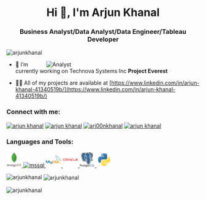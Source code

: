 <h1 align="center">Hi 👋, I'm Arjun Khanal</h1>
<h3 align="center">Business Analyst/Data Analyst/Data Engineer/Tableau Developer</h3>

<p align="left"> <img src="https://komarev.com/ghpvc/?username=arjunkhanal&label=Profile%20views&color=0e75b6&style=flat" alt="arjunkhanal" /> </p>

<img align="right" alt="Analyst" width="400" src="https://camo.githubusercontent.com/7de37139d0b4c1ce40865e799b446c0e963a3dd8fb68d239707237c40604fa3d/68747470733a2f2f63646e2e6472696262626c652e636f6d2f75736572732f3733303730332f73637265656e73686f74732f363538313234332f6176656e746f2e676966">

- 🔭 I’m currently working on Technova Systems Inc **Project Everest**

- 👨‍💻 All of my projects are available at [https://www.linkedin.com/in/arjun-khanal-41340519b/](https://www.linkedin.com/in/arjun-khanal-41340519b/)

<h3 align="left">Connect with me:</h3>
<p align="left">
<a href="https://linkedin.com/in/arjun khanal" target="blank"><img align="center" src="https://raw.githubusercontent.com/rahuldkjain/github-profile-readme-generator/master/src/images/icons/Social/linked-in-alt.svg" alt="arjun khanal" height="30" width="40" /></a>
<a href="https://fb.com/arjun khanal" target="blank"><img align="center" src="https://raw.githubusercontent.com/rahuldkjain/github-profile-readme-generator/master/src/images/icons/Social/facebook.svg" alt="arjun khanal" height="30" width="40" /></a>
<a href="https://instagram.com/arj00nkhanal" target="blank"><img align="center" src="https://raw.githubusercontent.com/rahuldkjain/github-profile-readme-generator/master/src/images/icons/Social/instagram.svg" alt="arj00nkhanal" height="30" width="40" /></a>
<a href="https://www.youtube.com/c/arjun khanal" target="blank"><img align="center" src="https://raw.githubusercontent.com/rahuldkjain/github-profile-readme-generator/master/src/images/icons/Social/youtube.svg" alt="arjun khanal" height="30" width="40" /></a>
</p>

<h3 align="left">Languages and Tools:</h3>
<p align="left"> <a href="https://www.mongodb.com/" target="_blank" rel="noreferrer"> <img src="https://raw.githubusercontent.com/devicons/devicon/master/icons/mongodb/mongodb-original-wordmark.svg" alt="mongodb" width="40" height="40"/> </a> <a href="https://www.microsoft.com/en-us/sql-server" target="_blank" rel="noreferrer"> <img src="https://www.svgrepo.com/show/303229/microsoft-sql-server-logo.svg" alt="mssql" width="40" height="40"/> </a> <a href="https://www.mysql.com/" target="_blank" rel="noreferrer"> <img src="https://raw.githubusercontent.com/devicons/devicon/master/icons/mysql/mysql-original-wordmark.svg" alt="mysql" width="40" height="40"/> </a> <a href="https://www.oracle.com/" target="_blank" rel="noreferrer"> <img src="https://raw.githubusercontent.com/devicons/devicon/master/icons/oracle/oracle-original.svg" alt="oracle" width="40" height="40"/> </a> <a href="https://www.postgresql.org" target="_blank" rel="noreferrer"> <img src="https://raw.githubusercontent.com/devicons/devicon/master/icons/postgresql/postgresql-original-wordmark.svg" alt="postgresql" width="40" height="40"/> </a> <a href="https://www.python.org" target="_blank" rel="noreferrer"> <img src="https://raw.githubusercontent.com/devicons/devicon/master/icons/python/python-original.svg" alt="python" width="40" height="40"/> </a> </p>

<p><img align="left" src="https://github-readme-stats.vercel.app/api/top-langs?username=arjunkhanal&show_icons=true&locale=en&layout=compact" alt="arjunkhanal" /></p>

<p>&nbsp;<img align="center" src="https://github-readme-stats.vercel.app/api?username=arjunkhanal&show_icons=true&locale=en" alt="arjunkhanal" /></p>

<p><img align="center" src="https://github-readme-streak-stats.herokuapp.com/?user=arjunkhanal&" alt="arjunkhanal" /></p>

